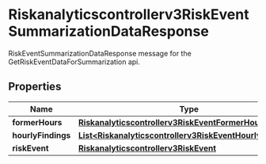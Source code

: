 

# Riskanalyticscontrollerv3RiskEventSummarizationDataResponse

RiskEventSummarizationDataResponse message for the GetRiskEventDataForSummarization api.

## Properties

| Name | Type | Description | Notes |
|------------ | ------------- | ------------- | -------------|
|**formerHours** | [**Riskanalyticscontrollerv3RiskEventFormerHours**](Riskanalyticscontrollerv3RiskEventFormerHours.md) |  |  [optional] |
|**hourlyFindings** | [**List&lt;Riskanalyticscontrollerv3RiskEventHourlyFindings&gt;**](Riskanalyticscontrollerv3RiskEventHourlyFindings.md) |  |  [optional] |
|**riskEvent** | [**Riskanalyticscontrollerv3RiskEvent**](Riskanalyticscontrollerv3RiskEvent.md) |  |  [optional] |



